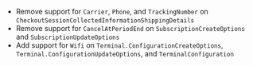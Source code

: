 * Remove support for `Carrier`, `Phone`, and `TrackingNumber` on `CheckoutSessionCollectedInformationShippingDetails`
* Remove support for `CancelAtPeriodEnd` on `SubscriptionCreateOptions` and `SubscriptionUpdateOptions`
* Add support for `Wifi` on `Terminal.ConfigurationCreateOptions`, `Terminal.ConfigurationUpdateOptions`, and `TerminalConfiguration`